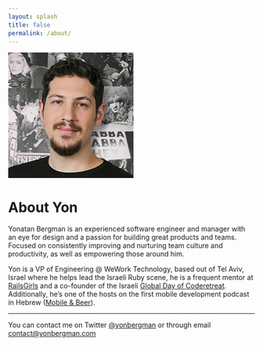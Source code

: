 ```yaml
---
layout: splash
title: false
permalink: /about/
---
```

<div class='author__avatar' style="margin-top:15px">
  <img src='/images/avatar.jpg' class='big-avatar'/>
</div>
<h1 class='about-me'>About Yon</h1>

Yonatan Bergman is an experienced software engineer and manager with an eye for design and a passion for building great products and teams. Focused on consistently improving and nurturing team culture and productivity, as well as empowering those around him.

Yon is a VP of Engineering @ WeWork Technology, based out of Tel Aviv, Israel where he helps lead the Israeli Ruby scene,
he is a frequent mentor at <a href='http://railsgirls.co.il/'>RailsGirls</a>
and a co-founder of the Israeli <a href='http://coderetreat.co.il/'>Global Day of Coderetreat</a>.
Additionally, he’s one of the hosts on the first mobile development podcast in Hebrew (<a href='http://mobileandbeer.com/'>Mobile & Beer</a>).

---

You can contact me on Twitter [@yonbergman](https://twitter.com/yonbergman) or through email [contact@yonbergman.com](mailto:contact@yonbergman.com)
